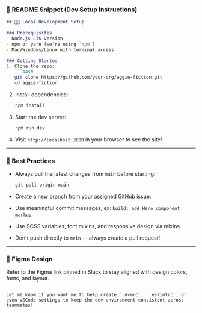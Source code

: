 ### 📖 **README Snippet** (Dev Setup Instructions)

```md
## 🧑‍💻 Local Development Setup

### Prerequisites
- Node.js LTS version
- npm or yarn (we're using `npm`)
- Mac/Windows/Linux with terminal access

### Getting Started
1. Clone the repo:
   ```bash
   git clone https://github.com/your-org/aggie-fiction.git
   cd aggie-fiction
   ```

2. Install dependencies:
   ```bash
   npm install
   ```

3. Start the dev server:
   ```bash
   npm run dev
   ```

4. Visit `http://localhost:3000` in your browser to see the site!

---

### 🧼 Best Practices

- Always pull the latest changes from `main` before starting:
  ```bash
  git pull origin main
  ```

- Create a new branch from your assigned GitHub issue.

- Use meaningful commit messages, ex: `build: add Hero component markup`.

- Use SCSS variables, font mixins, and responsive design via mixins.

- Don't push directly to `main` — always create a pull request!

---

### 🎨 Figma Design

Refer to the Figma link pinned in Slack to stay aligned with design colors, fonts, and layout.
```

Let me know if you want me to help create `.nvmrc`, `.eslintrc`, or even VSCode settings to keep the dev environment consistent across teammates!
